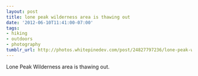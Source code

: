 ```yaml
---
layout: post
title: lone peak wilderness area is thawing out
date: '2012-06-10T11:41:00-07:00'
tags:
- hiking
- outdoors
- photography
tumblr_url: http://photos.whitepinedev.com/post/24827797236/lone-peak-wilderness-area-is-thawing-out
---
```

Lone Peak Wilderness area is thawing out.

